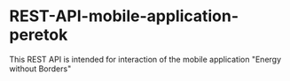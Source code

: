 # REST-API-mobile-application-peretok
This REST API is intended for interaction of the mobile application "Energy without Borders"
